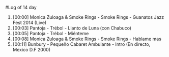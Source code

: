 #Log of 14 day

1. [00:00] Monica Zuloaga & Smoke Rings - Smoke Rings - Guanatos Jazz Fest 2014 (Live)
1. [00:03] Pantoja - Trébol - Llanto de Luna (con Chabuco)
1. [00:05] Pantoja - Trébol - Miénteme
1. [00:08] Monica Zuloaga & Smoke Rings - Smoke Rings - Hablame mas
1. [00:11] Bunbury - Pequeño Cabaret Ambulante - Intro (En directo, Mexico D.F 2000)
